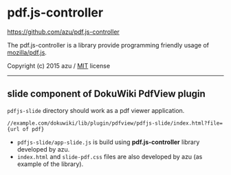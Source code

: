 # pdf.js-controller
https://github.com/azu/pdf.js-controller

The pdf.js-controller is a library provide programming friendly usage of [mozilla/pdf.js](https://github.com/mozilla/pdf.js).

Copyright (c) 2015 azu / [MIT](https://github.com/azu/pdf.js-controller/blob/master/LICENSE) license

----
## slide component of DokuWiki PdfView plugin

`pdfjs-slide` directory should work as a pdf viewer application.

    //example.com/dokuwiki/lib/plugin/pdfview/pdfjs-slide/index.html?file={url of pdf}

* `pdfjs-slide/app-slide.js` is build using **pdf.js-controller** library developed by azu.
* `index.html` and `slide-pdf.css` files are also developed by azu (as example of the library).
